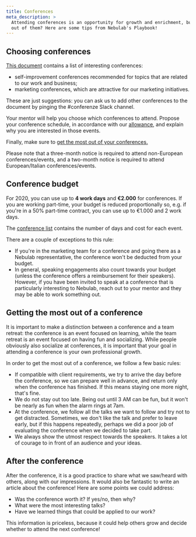 ```yaml
---
title: Conferences
meta_description: >
  Attending conferences is an opportunity for growth and enrichment, but how can you make the most
  out of them? Here are some tips from Nebulab's Playbook!
---
```


## Choosing conferences

[This document](https://docs.google.com/document/d/1QX6YhV3GMPwE9sQ8x52wDhUzyhKRfXxG2jqAFrt3tsQ)
contains a list of interesting conferences:

- self-improvement conferences recommended for topics that are related to our work and business;
- marketing conferences, which are attractive for our marketing initiatives.

These are just suggestions: you can ask us to add other conferences to the document by pinging the
\#conferenze Slack channel.

Your mentor will help you choose which conferences to attend. Propose your conference schedule,
in accordance with our [allowance](#conference-budget), and explain why you are interested in those
events.

Finally, make sure to [get the most out of your conferences.](#getting-the-most-out-of-a-conference)

Please note that a three-month notice is required to attend non-European conferences/events, and a
two-month notice is required to attend European/Italian conferences/events.

## Conference budget

For 2020, you can use up to **4 work days** and **€2.000** for conferences. If you are working
part-time, your budget is reduced proportionally so, e.g. if you're in a 50% part-time contract, you
can use up to €1.000 and 2 work days.

The [conference list](#choosing-conferences) contains the number of days and cost for each event.

There are a couple of exceptions to this rule:

- If you're in the marketing team for a conference and going there as a Nebulab representative, the
  conference won't be deducted from your budget.
- In general, speaking engagements also count towards your budget (unless the conference offers
  a reimbursement for their speakers). However, if you have been invited to speak at a conference
  that is particularly interesting to Nebulab, reach out to your mentor and they may be able to
  work something out.

## Getting the most out of a conference

It is important to make a distinction between a conference and a team retreat: the conference is an
event focused on learning, while the team retreat is an event focused on having fun and socializing.
While people obviously also socialize at conferences, it is important that your goal in attending a
conference is your own professional growth.

In order to get the most out of a conference, we follow a few basic rules:

- If compatible with client requirements, we try to arrive the day before the conference, so we can
  prepare well in advance, and return only when the conference has finished. If this means staying
  one more night, that's fine.
- We do not stay out too late. Being out until 3 AM can be fun, but it won't be nearly as fun when
  the alarm rings at 7am.
- At the conference, we follow all the talks we want to follow and try not to get distracted.
  Sometimes, we don't like the talk and prefer to leave early, but if this happens repeatedly,
  perhaps we did a poor job of evaluating the conference when we decided to take part.
- We always show the utmost respect towards the speakers. It takes a lot of courage to in front of
  an audience and your ideas.

## After the conference

After the conference, it is a good practice to share what we saw/heard with others, along with
our impressions. It would also be fantastic to write an article about the conference! Here are some
points we could address:

- Was the conference worth it? If yes/no, then why?
- What were the most interesting talks?
- Have we learned things that could be applied to our work?

This information is priceless, because it could help others grow and decide whether to attend the
next conference!
